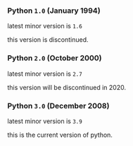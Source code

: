 ### Python `1.0` (January 1994)

latest minor version is `1.6`

this version is discontinued.

### Python `2.0` (October 2000)

latest minor version is `2.7`

this version will be discontinued in 2020.

### Python `3.0` (December 2008)

latest minor version is `3.9`

this is the current version of python.
